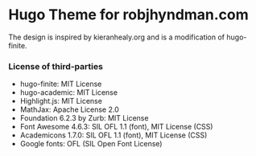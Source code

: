 # Hugo Theme for robjhyndman.com

The design is inspired by kieranhealy.org and is a modification of hugo-finite. 

### License of third-parties

* hugo-finite: MIT License
* hugo-academic: MIT License
* Highlight.js: MIT License
* MathJax: Apache License 2.0
* Foundation 6.2.3 by Zurb: MIT License
* Font Awesome 4.6.3: SIL OFL 1.1 (font), MIT License (CSS)
* Academicons 1.7.0: SIL OFL 1.1 (font), MIT License (CSS)
* Google fonts: OFL (SIL Open Font License)
